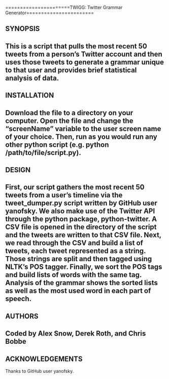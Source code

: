======================TWIGG: Twitter Grammar Generator=======================

SYNOPSIS
----------------
This is a script that pulls the most recent 50 tweets from a person’s Twitter account and then uses those tweets to generate a grammar unique to that user and provides brief statistical analysis of data.
---------------------
INSTALLATION
---------------------
Download the file to a directory on your computer. Open the file and change the “screenName” variable to the user screen name of your choice. Then, run as you would run any other python script (e.g. python /path/to/file/script.py).
--------------------
DESIGN
--------------------
First, our script gathers the most recent 50 tweets from a user’s timeline via the tweet_dumper.py script written by GitHub user yanofsky. We also make use of the Twitter API through the python package, python-twitter. A CSV file is opened in the directory of the script and the tweets are written to that CSV file. Next, we read through the CSV and build a list of tweets, each tweet represented as a string. Those strings are split and then tagged using NLTK’s POS tagger. Finally, we sort the POS tags and build lists of words with the same tag. Analysis of the grammar shows the sorted lists as well as the most used word in each part of speech.
---------------
AUTHORS
---------------
Coded by Alex Snow, Derek Roth, and Chris Bobbe
----------------------------------
ACKNOWLEDGEMENTS
----------------------------------
Thanks to GitHub user yanofsky.
